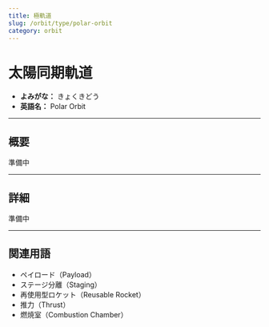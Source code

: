 ```yaml
---
title: 極軌道
slug: /orbit/type/polar-orbit
category: orbit
---
```


# 太陽同期軌道

- **よみがな：** きょくきどう  
- **英語名：** Polar Orbit   

---

## 概要

準備中  

---

## 詳細

準備中  

---

## 関連用語

- ペイロード（Payload）
- ステージ分離（Staging）
- 再使用型ロケット（Reusable Rocket）
- 推力（Thrust）
- 燃焼室（Combustion Chamber）
